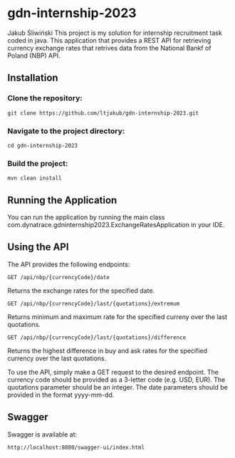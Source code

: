 # gdn-internship-2023
Jakub Śliwiński
This project is my solution for internship recruitment task coded in java. 
This application that provides a REST API for retrieving currency exchange rates that retrives data from the National Bankf of Poland (NBP) API. 
## Installation
### Clone the repository:
```
git clone https://github.com/ltjakub/gdn-internship-2023.git
```
### Navigate to the project directory:
```
cd gdn-internship-2023
```
### Build the project:
```
mvn clean install
```
## Running the Application
You can run the application by running the main class com.dynatrace.gdninternship2023.ExchangeRatesApplication in your IDE.
## Using the API
The API provides the following endpoints:
```
GET /api/nbp/{currencyCode}/date
```
Returns the exchange rates for the specified date.
```
GET /api/nbp/{currencyCode}/last/{quotations}/extremum
```
Returns minimum and maximum rate for the specified curreny over the last quotations.
```
GET /api/nbp/{currencyCode}/last/{quotations}/difference
```
Returns the highest difference in buy and ask rates for the specified currency over the last quotations.


To use the API, simply make a GET request to the desired endpoint. The currency code should be provided as a 3-letter code (e.g. USD, EUR). The quotations parameter should be an integer. The date parameters should be provided in the format yyyy-mm-dd.

## Swagger
Swagger is available at:
```
http://localhost:8080/swagger-ui/index.html
```
